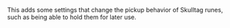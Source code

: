 This adds some settings that change the pickup behavior of Skulltag runes, such as being able to hold them for later use.
